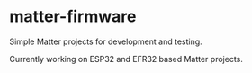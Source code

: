 # matter-firmware

Simple Matter projects for development and testing.

Currently working on ESP32 and EFR32 based Matter projects.
